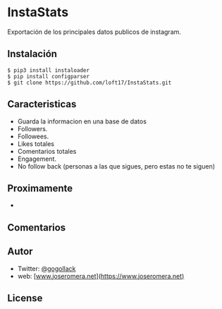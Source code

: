 # InstaStats
Exportación de los principales datos publicos de instagram. 

## Instalación
```
$ pip3 install instaloader
$ pip install configparser
$ git clone https://github.com/loft17/InstaStats.git
```

## Caracteristicas
- Guarda la informacion en una base de datos
- Followers.
- Followees.
- Likes totales
- Comentarios totales
- Engagement.
- No follow back (personas a las que sigues, pero estas no te siguen)

## Proximamente
- 

## Comentarios

## Autor
- Twitter: [@gogollack](https://twitter.com/gogollack)
- web: [www.joseromera.net](https://www.joseromera.net)

## License
